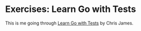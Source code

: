 # Exercises: Learn Go with Tests

This is me going through [Learn Go with Tests](https://quii.gitbook.io/learn-go-with-tests/) by Chris James.